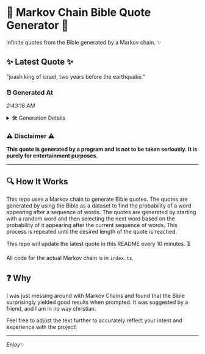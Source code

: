 # 📖 Markov Chain Bible Quote Generator 📖

Infinite quotes from the Bible generated by a Markov chain. ✨

## ✨ Latest Quote ✨
"joash king of israel, two years before the earthquake."

### ⏰ Generated At
*2:43:16 AM*

<details>
    <summary>🛠️ Generation Details</summary>
    <p>
        <strong>🌱 Seed:</strong> joash<br>
        <strong>🔄 Iterations:</strong> 8<br>
        <strong>📜 Context History:</strong><br>[ joash ]: king<br>[ joash, king ]: of<br>[ joash, king, of ]: israel,<br>[ joash, king, of, israel, ]: two<br>[ joash, king, of, israel,, two ]: years<br>[ joash, king, of, israel,, two, years ]: before<br>[ king, of, israel,, two, years, before ]: the<br>[ of, israel,, two, years, before, the ]: earthquake.<br>
    </p>
</details>

### ⚠️ Disclaimer ⚠️
**This quote is generated by a program and is not to be taken seriously. It is purely for entertainment purposes.**

---

## 🔍 How It Works

This repo uses a Markov chain to generate Bible quotes. The quotes are generated by using the Bible as a dataset to find the probability of a word appearing after a sequence of words. The quotes are generated by starting with a random word and then selecting the next word based on the probability of it appearing after the current sequence of words. This process is repeated until the desired length of the quote is reached.

This repo will update the latest quote in this README every 10 minutes. ⏳

All code for the actual Markov chain is in `index.ts`.

## ❓ Why

I was just messing around with Markov Chains and found that the Bible surprisingly yielded good results when prompted. 
It was suggested by a friend, and I am in no way christian.

Feel free to adjust the text further to accurately reflect your intent and experience with the project!

---

*Enjoy*✨
